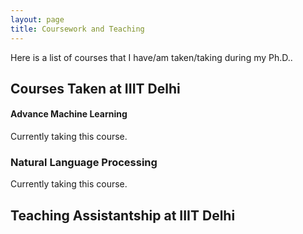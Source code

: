 ```yaml
---
layout: page
title: Coursework and Teaching
---
```


Here is a list of courses that I have/am taken/taking during my Ph.D.. 

## Courses Taken at IIIT Delhi

#### Advance Machine Learning
Currently taking this course. 

### Natural Language Processing
Currently taking this course. 

## Teaching Assistantship at IIIT Delhi


<!---## Courses Taken in Personal Time
#### (Ongoing) [Probablistic Machine Learning, Tübingen Machine Learning](https://www.youtube.com/playlist?list=PL05umP7R6ij1tHaOFY96m5uX3J21a6yNd)

#### [Mathematics of Machine Learning Summer School](http://mathofml.cs.washington.edu/) (Ongoing) -->
